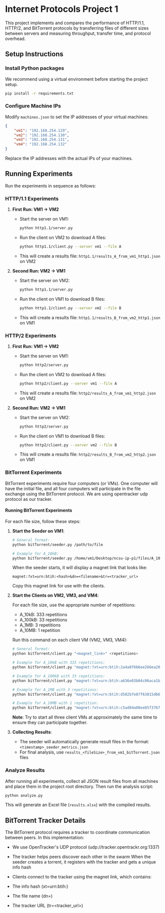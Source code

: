 # Internet Protocols Project 1

This project implements and compares the performance of HTTP/1.1, HTTP/2, and BitTorrent protocols by transferring files of different sizes between servers and measuring throughput, transfer time, and protocol overhead.

## Setup Instructions

### Install Python packages
We recommend using a virtual environment before starting the project setup.
```bash
pip install -r requirements.txt 
```

### Configure Machine IPs

Modify `machines.json` to set the IP addresses of your virtual machines:

```json
{
    "vm1": "192.168.254.129",
    "vm2": "192.168.254.130",
    "vm3": "192.168.254.131",
    "vm4": "192.168.254.132"
}
```

Replace the IP addresses with the actual IPs of your machines.

## Running Experiments

Run the experiments in sequence as follows:

### HTTP/1.1 Experiments

1. **First Run: VM1 → VM2**
   - Start the server on VM1:
     ```bash
     python http1.1/server.py
     ```
   - Run the client on VM2 to download A files:
     ```bash
     python http1.1/client.py --server vm1 --file A
     ```
   - This will create a results file: `http1.1/results_A_from_vm1_http1.json` on VM2

2. **Second Run: VM2 → VM1**
   - Start the server on VM2:
     ```bash
     python http1.1/server.py
     ```
   - Run the client on VM1 to download B files:
     ```bash
     python http1.1/client.py --server vm2 --file B
     ```
   - This will create a results file: `http1.1/results_B_from_vm2_http1.json` on VM1

### HTTP/2 Experiments

1. **First Run: VM1 → VM2**
   - Start the server on VM1:
     ```bash
     python http2/server.py
     ```
   - Run the client on VM2 to download A files:
     ```bash
     python http2/client.py --server vm1 --file A
     ```
   - This will create a results file: `http2/results_A_from_vm1_http2.json` on VM2

2. **Second Run: VM2 → VM1**
   - Start the server on VM2:
     ```bash
     python http2/server.py
     ```
   - Run the client on VM1 to download B files:
     ```bash
     python http2/client.py --server vm2 --file B
     ```
   - This will create a results file: `http2/results_B_from_vm2_http2.json` on VM1

### BitTorrent Experiments

BitTorrent experiments require four computers (or VMs). One computer will have the initial file, and all four computers will participate in the file exchange using the BitTorrent protocol. We are using opentracker udp protocol as our tracker.

#### Running BitTorrent Experiments

For each file size, follow these steps:

1. **Start the Seeder on VM1**:
   ```bash
   # General format:
   python bitTorrent/seeder.py /path/to/file
   
   # Example for A_10kB:
   python bitTorrent/seeder.py /home/vm1/Desktop/ncsu-ip-p1/files/A_10kB
   ```

   When the seeder starts, it will display a magnet link that looks like:
   ```
   magnet:?xt=urn:btih:<hash>&dn=<filename>&tr=<tracker_url>
   ```
   Copy this magnet link for use with the clients.

2. **Start the Clients on VM2, VM3, and VM4**:
   
   For each file size, use the appropriate number of repetitions:
   - A_10kB: 333 repetitions
   - A_100kB: 33 repetitions
   - A_1MB: 3 repetitions
   - A_10MB: 1 repetition

   Run this command on each client VM (VM2, VM3, VM4):
   ```bash
   # General format:
   python bitTorrent/client.py "<magnet_link>" <repetitions>
   
   # Example for A_10kB with 333 repetitions:
   python bitTorrent/client.py "magnet:?xt=urn:btih:2a4a8f6b6ee266ea20cbcf1c1f148a82622d6285&dn=A_10kB&tr=udp://tracker.opentrackr.org:1337" 333
   
   # Example for A_100kB with 33 repetitions:
   python bitTorrent/client.py "magnet:?xt=urn:btih:a636e03b04c06aca1b77d18421907cc3caf397a7&dn=A_100kB&tr=udp://tracker.opentrackr.org:1337" 33
   
   # Example for A_1MB with 3 repetitions:
   python bitTorrent/client.py "magnet:?xt=urn:btih:d582bfe87f63815d66cf9b24acdf54c2048031ae&dn=A_1MB&tr=udp://tracker.opentrackr.org:1337" 3
   
   # Example for A_10MB with 1 repetition:
   python bitTorrent/client.py "magnet:?xt=urn:btih:c5ad84a08ee85f37679e89fdd12591eaae9a85fb&dn=A_10MB&tr=udp://tracker.opentrackr.org:1337" 1
   ```

   **Note**: Try to start all three client VMs at approximately the same time to ensure they can participate together.

3. **Collecting Results**:
   - The seeder will automatically generate result files in the format: `<timestamp>_seeder_metrics.json`
   - For final analysis, use `results_<fileSize>_from_vm1_bitTorrent.json` files

### Analyze Results

After running all experiments, collect all JSON result files from all machines and place them in the project root directory. Then run the analysis script:

```bash
python analyze.py
```

This will generate an Excel file (`results.xlsx`) with the compiled results.

## BitTorrent Tracker Details
The BitTorrent protocol requires a tracker to coordinate communication between peers. In this implementation:

- We use OpenTracker's UDP protocol (udp://tracker.opentrackr.org:1337)
- The tracker helps peers discover each other in the swarm
When the seeder creates a torrent, it registers with the tracker and gets a unique info hash
- Clients connect to the tracker using the magnet link, which contains:

 - The info hash (xt=urn:btih:<hash>)
 - The file name (dn=<filename>)
 - The tracker URL (tr=<tracker_url>)
